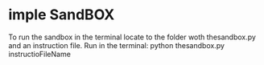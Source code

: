 imple SandBOX
=====================

To run the sandbox in the terminal locate to the folder woth thesandbox.py and an instruction file.
Run in the terminal:
python thesandbox.py instructioFileName
